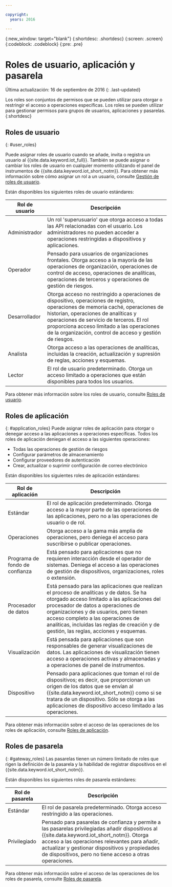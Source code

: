 ```yaml
---

copyright:
  years: 2016

---
```


{:new_window: target="blank"}
{:shortdesc: .shortdesc}
{:screen: .screen}
{:codeblock: .codeblock}
{:pre: .pre}

# Roles de usuario, aplicación y pasarela
Última actualización: 16 de septiembre de 2016
{: .last-updated}

Los roles son conjuntos de permisos que se pueden utilizar para otorgar o restringir el acceso a operaciones específicas. Los roles se pueden utilizar para gestionar permisos para grupos de usuarios, aplicaciones y pasarelas.
{:shortdesc}

## Roles de usuario
{: #user_roles}

Puede asignar roles de usuario cuando se añade, invita o registra un usuario al {{site.data.keyword.iot_full}}. También se puede asignar o cambiar los roles de usuario en cualquier momento utilizando el panel de instrumentos de {{site.data.keyword.iot_short_notm}}. Para obtener más información sobre cómo asignar un rol a un usuario, consulte [Gestión de roles de usuario](managing_user_roles.html).

Están disponibles los siguientes roles de usuario estándares:

Rol de usuario | Descripción
------------- | -------------
Administrador | Un rol 'superusuario' que otorga acceso a todas las API relacionadas con el usuario. Los administradores no pueden acceder a operaciones restringidas a dispositivos y aplicaciones. 
Operador | Pensado para usuarios de organizaciones frontales. Otorga acceso a la mayoría de las operaciones de organización, operaciones de control de acceso, operaciones de analíticas, operaciones de terceros y operaciones de gestión de riesgos.
Desarrollador | Otorga acceso no restringido a operaciones de dispositivo, operaciones de registro, operaciones de memoria caché, operaciones de historian, operaciones de analíticas y operaciones de servicio de terceros. El rol proporciona acceso limitado a las operaciones de la organización, control de acceso y gestión de riesgos.
Analista | Otorga acceso a las operaciones de analíticas, incluidas la creación, actualización y supresión de reglas, acciones y esquemas.
Lector | El rol de usuario predeterminado. Otorga un acceso limitado a operaciones que están disponibles para todos los usuarios.

Para obtener más información sobre los roles de usuario, consulte [Roles de usuario](reference/roles_access.html).

## Roles de aplicación
{: #application_roles}
Puede asignar roles de aplicación para otorgar o denegar acceso a las aplicaciones a operaciones específicas. Todos los roles de aplicación deniegan el acceso a las siguientes operaciones:

- Todas las operaciones de gestión de riesgos
- Configurar parámetros de almacenamiento
- Configurar proveedores de autenticación
- Crear, actualizar o suprimir configuración de correo electrónico

Están disponibles los siguientes roles de aplicación estándares:

Rol de aplicación | Descripción
------------- | -------------
Estándar | El rol de aplicación predeterminado. Otorga acceso a la mayor parte de las operaciones de las aplicaciones, pero no a las operaciones de usuario o de rol.   
Operaciones | Otorga acceso a la gama más amplia de operaciones, pero deniega el acceso para suscribirse o publicar operaciones.
Programa de fondo de confianza | Está pensado para aplicaciones que no requieren interacción desde el operador de sistemas. Deniega el acceso a las operaciones de gestión de dispositivos, organizaciones, roles o extensión.
Procesador de datos | Está pensado para las aplicaciones que realizan el proceso de analíticas y de datos. Se ha otorgado acceso limitado a las aplicaciones del procesador de datos a operaciones de organizaciones y de usuarios, pero tienen acceso completo a las operaciones de analíticas, incluidas las reglas de creación y de gestión, las reglas, acciones y esquemas.
Visualización | Está pensada para aplicaciones que son responsables de generar visualizaciones de datos. Las aplicaciones de visualización tienen acceso a operaciones activas y almacenadas y a operaciones de panel de instrumentos.
Dispositivo | Pensado para aplicaciones que toman el rol de dispositivos; es decir, que proporcionan un origen de los datos que se envían al {{site.data.keyword.iot_short_notm}} como si se tratara de un dispositivo. Sólo se otorga a las aplicaciones de dispositivo acceso limitado a las operaciones.

Para obtener más información sobre el acceso de las operaciones de los roles de aplicación, consulte [Roles de aplicación](reference/app_roles_access.html).

## Roles de pasarela
{: #gateway_roles}
Las pasarelas tienen un número limitado de roles que rigen la definición de la pasarela y la habilidad de registrar dispositivos en el {{site.data.keyword.iot_short_notm}}.

Están disponibles los siguientes roles de pasarela estándares:

Rol de pasarela | Descripción
------------- | -------------
Estándar | El rol de pasarela predeterminado. Otorga acceso restringido a las operaciones.
Privilegiado | Pensado para pasarelas de confianza y permite a las pasarelas privilegiadas añadir dispositivos al {{site.data.keyword.iot_short_notm}}. Otorga acceso a las operaciones relevantes para añadir, actualizar y gestionar dispositivos y propiedades de dispositivos, pero no tiene acceso a otras operaciones.  

Para obtener más información sobre el acceso de las operaciones de los roles de pasarela, consulte [Roles de pasarela](reference/gateway_roles_access.html).
